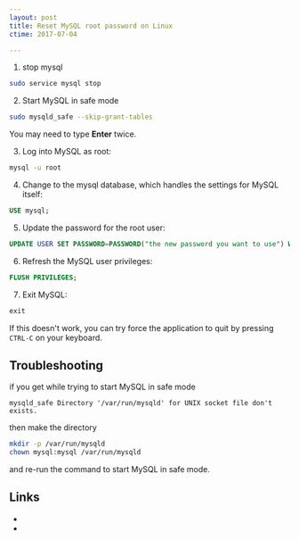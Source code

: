 ```yaml
---
layout: post
title: Reset MySQL root password on Linux
ctime: 2017-07-04

---
```


1. stop mysql

```bash
sudo service mysql stop
```

2. Start MySQL in safe mode

```bash
sudo mysqld_safe --skip-grant-tables
```

You may need to type **Enter** twice.

3. Log into MySQL as root:

```bash
mysql -u root
```

4. Change to the mysql database, which handles the settings for MySQL itself:

```sql
USE mysql;
```

5. Update the password for the root user:

```sql
UPDATE USER SET PASSWORD=PASSWORD("the new password you want to use") WHERE USER='root';
```

6. Refresh the MySQL user privileges:

```sql
FLUSH PRIVILEGES;
```
7. Exit MySQL:

```sql
exit
```

If this doesn't work, you can try force the application to quit by pressing `CTRL-C` on your keyboard.

Troubleshooting
---
if you get while trying to start MySQL in safe mode

```
mysqld_safe Directory '/var/run/mysqld' for UNIX socket file don't exists.
```

then make the directory 

```bash
mkdir -p /var/run/mysqld
chown mysql:mysql /var/run/mysqld
```
and re-run the command to start MySQL in safe mode.



Links
---
- [](https://pk.godaddy.com/help/reset-your-root-mysql-password-linux-17548)
- [](https://stackoverflow.com/questions/42153059/mysqld-safe-directory-var-run-mysqld-for-unix-socket-file-dont-exists)